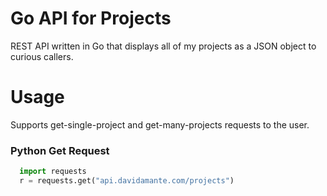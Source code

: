 # Go API for Projects
REST API written in Go that displays all of my projects as a JSON object to curious callers. 

# Usage

Supports get-single-project and get-many-projects requests to the user.

### Python Get Request
```python
  import requests
  r = requests.get("api.davidamante.com/projects")
```
  
